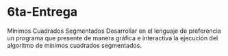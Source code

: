 # 6ta-Entrega
Mínimos Cuadrados Segmentados
Desarrollar en el lenguaje de preferencia un programa que presente de manera gráfica e interactiva la ejecución del algoritmo de mínimos cuadrados segmentados.
